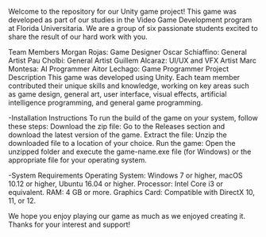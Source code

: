 Welcome to the repository for our Unity game project! This game was developed as part of our studies in the Video Game Development program at Florida Universitaria. We are a group of six passionate students excited to share the result of our hard work with you.

Team Members
Morgan Rojas: Game Designer
Oscar Schiaffino: General Artist
Pau Cholbi: General Artist
Guillem Alcaraz: UI/UX and VFX Artist
Marc Montesa: AI Programmer
Aitor Lechago: Game Programmer
Project Description
This game was developed using Unity. Each team member contributed their unique skills and knowledge, working on key areas such as game design, general art, user interface, visual effects, artificial intelligence programming, and general game programming.

-Installation Instructions
To run the build of the game on your system, follow these steps:
Download the zip file: Go to the Releases section and download the latest version of the game.
Extract the file: Unzip the downloaded file to a location of your choice.
Run the game: Open the unzipped folder and execute the game-name.exe file (for Windows) or the appropriate file for your operating system.

-System Requirements
Operating System: Windows 7 or higher, macOS 10.12 or higher, Ubuntu 16.04 or higher.
Processor: Intel Core i3 or equivalent.
RAM: 4 GB or more.
Graphics Card: Compatible with DirectX 10, 11, or 12.

We hope you enjoy playing our game as much as we enjoyed creating it. Thanks for your interest and support!

